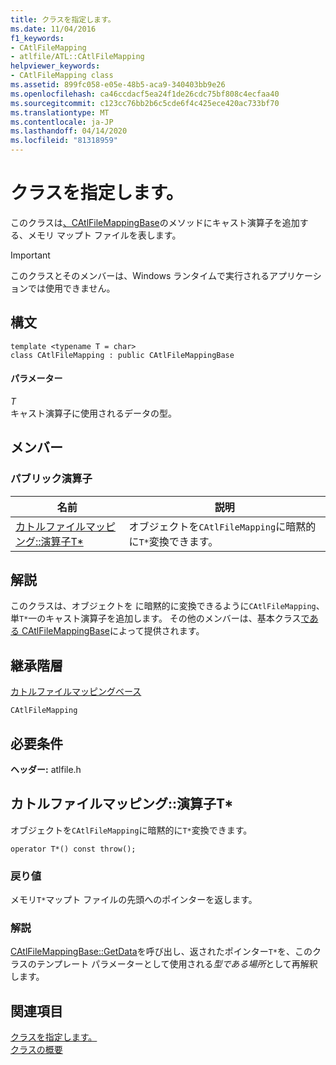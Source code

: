 ```yaml
---
title: クラスを指定します。
ms.date: 11/04/2016
f1_keywords:
- CAtlFileMapping
- atlfile/ATL::CAtlFileMapping
helpviewer_keywords:
- CAtlFileMapping class
ms.assetid: 899fc058-e05e-48b5-aca9-340403bb9e26
ms.openlocfilehash: ca46ccdacf5ea24f1de26cdc75bf808c4ecfaa40
ms.sourcegitcommit: c123cc76bb2b6c5cde6f4c425ece420ac733bf70
ms.translationtype: MT
ms.contentlocale: ja-JP
ms.lasthandoff: 04/14/2020
ms.locfileid: "81318959"
---
```

# <a name="catlfilemapping-class"></a>クラスを指定します。

このクラスは[、CAtlFileMappingBase](../../atl/reference/catlfilemappingbase-class.md)のメソッドにキャスト演算子を追加する、メモリ マップト ファイルを表します。

> [!IMPORTANT]
> このクラスとそのメンバーは、Windows ランタイムで実行されるアプリケーションでは使用できません。

## <a name="syntax"></a>構文

```
template <typename T = char>
class CAtlFileMapping : public CAtlFileMappingBase
```

#### <a name="parameters"></a>パラメーター

*T*<br/>
キャスト演算子に使用されるデータの型。

## <a name="members"></a>メンバー

### <a name="public-operators"></a>パブリック演算子

|名前|説明|
|----------|-----------------|
|[カトルファイルマッピング::演算子T*](#operator_t_star)|オブジェクトを`CAtlFileMapping`に暗黙的に`T*`変換できます。|

## <a name="remarks"></a>解説

このクラスは、オブジェクトを に暗黙的に変換できるように`CAtlFileMapping`、単`T*`一のキャスト演算子を追加します。 その他のメンバーは、基本クラス[である CAtlFileMappingBase](../../atl/reference/catlfilemappingbase-class.md)によって提供されます。

## <a name="inheritance-hierarchy"></a>継承階層

[カトルファイルマッピングベース](../../atl/reference/catlfilemappingbase-class.md)

`CAtlFileMapping`

## <a name="requirements"></a>必要条件

**ヘッダー:** atlfile.h

## <a name="catlfilemappingoperator-t"></a><a name="operator_t_star"></a>カトルファイルマッピング::演算子T*

オブジェクトを`CAtlFileMapping`に暗黙的に`T*`変換できます。

```
operator T*() const throw();
```

### <a name="return-value"></a>戻り値

メモリ`T*`マップト ファイルの先頭へのポインターを返します。

### <a name="remarks"></a>解説

[CAtlFileMappingBase::GetData](../../atl/reference/catlfilemappingbase-class.md#getdata)を呼び出し、返されたポインター`T*`を、このクラスのテンプレート パラメーターとして使用される*型である場所*として再解釈します。

## <a name="see-also"></a>関連項目

[クラスを指定します。](../../atl/reference/catlfilemappingbase-class.md)<br/>
[クラスの概要](../../atl/atl-class-overview.md)
